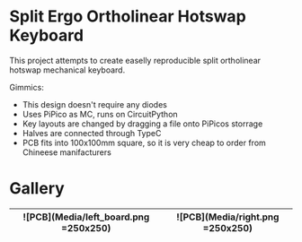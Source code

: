 # Split Ergo Ortholinear Hotswap Keyboard 

This project attempts to create easelly reproducible split ortholinear  hotswap mechanical
keyboard. 

Gimmics: 
+ This design doesn't require any diodes
+ Uses PiPico as MC, runs on CircuitPython
+ Key layouts are changed by dragging a file onto PiPicos storrage
+ Halves are connected through TypeC
+ PCB fits into 100x100mm square, so it is very cheap to order from Chineese manifacturers


# Gallery


| ![PCB](Media/left_board.png =250x250) | ![PCB](Media/right.png =250x250) |
|------------------------------|-------------------------|
